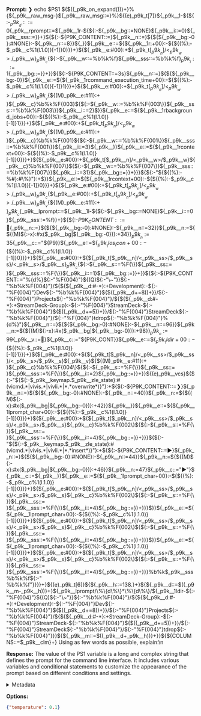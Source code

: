 **Prompt:**
❯ echo $PS1
${$((_p9k_on_expand()))+}%{${_p9k__raw_msg-}${_p9k__raw_msg::=}%}${(e)_p9k_t[7]}${_p9k__1-${${:-${_p9k__d::=0}${_p9k__rprompt::=${_p9k__1r-${${:-${_p9k__bg::=NONE}${_p9k__i::=0}${_p9k__sss::=}}+}${${:-${P9K_CONTENT::=}${_p9k__n::=}${${${_p9k__bg:-0}:#NONE}:-${_p9k__n::=8}}${_}}${_p9k__e::=${${_p9k__1r:+00}:-${${(%):-$_p9k__c%1(l.1.0)}[-1]}0}}}+}${${_p9k__e:#00}:+${_p9k_t[$_p9k__n]/<_p9k__w>/$_p9k__w}${_p9k__c}%b%k%f${${:-${_p9k__w::=%b%k%f}${_p9k__sss::=%b%k%f}${_p9k__i::=1}${_p9k__bg::=}}+}}${${:-${P9K_CONTENT::=3s}${_p9k__n::=}${${${_p9k__bg:-0}}${_p9k__e::=${${_p9k__1rcommand_execution_time+00}:-${${(%):-$_p9k__c%1(l.1.0)}[-1]}1}}}+}${${_p9k__e:#00}:+${_p9k_t[$_p9k__n]/<_p9k__w>/$_p9k__w}${_p9k__v}${${(M)_p9k__e:#11}:+ }${_p9k__c}%b%k%F{003\}${${:-${_p9k__w::=%b%k%F{003\}}${_p9k__sss::=%b%k%F{003\}}${_p9k__i::=2}$}}${_p9k__e::=${${_p9k__1rbackground_jobs+00}:-${${(%):-$_p9k__c%1(l.1.0)}[-1]}1}}}+}${${_p9k__e:#00}:+${_p9k_t[$_p9k__n]/<_p9k__w>/$_p9k__w}${_p9k__v}${${(M)_p9k__e:#11}:+ }${_p9k__c}%b%k%F{001\}${${:-${_p9k__w::=%b%k%F{001\}}${_p9k__sss::=%b%k%F{001\}}${_p9k__i::=3}${_p9k__}}${_p9k__e::=${${_p9k__1rcontext+00}:-${${(%):-$_p9k__c%1(l.1.0)}[-1]}0}}}+}${${_p9k__e:#00}:+${_p9k_t[$_p9k__n]/<_p9k__w>/$_p9k__w}${_p9k__c}%b%k%F{007\}${${:-${_p9k__w::=%b%k%F{007\}}${_p9k__sss::=%b%k%F{007\}}${_p9k__i::=31}${_p9k__bg::=}}+}}}${${:-"${${(%):-%#}:#\%}"}:+$}}${_p9k__e::=${${_p9k__1rcontext+00}:-${${(%):-$_p9k__c%1(l.1.0)}[-1]}0}}}+}${${_p9k__e:#00}:+${_p9k_t[$_p9k__n]/<_p9k__w>/$_p9k__w}${_p9k__c}%b%k%F{001\}${${:-${_p9k__w::=%b%k%F{001\}}${_p9k__sss::=%b%k%F{001\}}${_p9k__i::=31}${_p9k__bg::=}}+}}}${${:-${P9K_CONTENT::=21:46:2}}${_p9k__e::=${${_p9k__1rtime+00}:-${${(%):-$_p9k__c%1(l.1.0)}[-1]}1}}}+}${${_p9k__e:#00}:+${_p9k_t[$_p9k__n]/<_p9k__w>/$_p9k__w}${_p9k__v}${${(M)_p9k__e:#11}:+ }${_p9k__c}%b%k%F{006\}${${:-${_p9k__w::=%b%k%F{006\}}${_p9k__sss::=%b%k%F{006\}}${_p9k__i::=44}${_p9k__bg::=}}+}}$_p9k__sss%b%k%f}}${_p9k__lprompt::=${_p9k__1l-${${:-${_p9k__bg::=NONE}${_p9k__i::=0}${_p9k__sss::=%f}}+}${${:-${P9K_CONTENT::=}${_p9k__n::=}${${${_p9k__bg:-0}:#NONE}:-${_p9k__n::=32}}${_p9k__n:=${${(M)${:-x}:#x($_p9k__bg|${_p9k__bg:-0})}:+34}}${_p9k__n:=35}${_p9k__c::="${P9}}${_p9k__e::=${${_p9k__1los_icon+00}:-${${(%):-$_p9k__c%1(l.1.0)}[-1]}0}}}+}${${_p9k__e:#00}:+${${_p9k_t[$_p9k__n]/<_p9k__ss>/$_p9k__ss}/<_p9k__s>/$_p9k__s}${_p9k__c}%b%k%f${${:-${_p9k__s::=%F{\}}${_p9k__ss::= }${_p9k__sss::=%F{\}}${_p9k__i::=1}${_p9k__bg::=}}+}}${${:-${P9K_CONTENT::="%{d%}${:-"%F{004}"}${(Q)${:-"\~"}}${:-"%b%k%F{004}"}/${${${_p9k__d:#-*}:+Development}:-${:-"%F{004}"}Dev${:-"%b%k%F{004}"}${$((_p9k__d+=8))+}}/${:-"%F{004}"}Projects${:-"%b%k%F{004}"}/${${${_p9k__d:#-*}:+StreamDeck-Group}:-${:-"%F{004}"}StreamDeck-${:-"%b%k%F{004}"}${$((_p9k__d+=5))+}}/${:-"%F{004}"}StreamDeck${:-"%b%k%F{004}"}/${:-"%F{004}"}tdrop${:-"%b%k%F{004}"}%{d%}"}${_p9k__n::=}${${${_p9k__bg:-0}:#NONE}:-${_p9k__n::=96}}${_p9k__n:=${${(M)${:-x}:#x($_p9k__bg|${_p9k__bg:-0})}:+98}}${_p9k__n:=99}${_p9k__v::=}${_p9k__c::="${P9K_CONT}}${_p9k__e::=${${_p9k__1ldir+00}:-${${(%):-$_p9k__c%1(l.1.0)}[-1]}1}}}+}${${_p9k__e:#00}:+${${_p9k_t[$_p9k__n]/<_p9k__ss>/$_p9k__ss}/<_p9k__s>/$_p9k__s}${_p9k__v}${${(M)_p9k__e:#11}:+ }${_p9k__c}%b%k%F{004\}${${:-${_p9k__s::=%F{\}}${_p9k__ss::= }${_p9k__sss::=%F{\}}${_p9k__i::=2}${_p9k__bg::=}}+}}${(e)_p9k__vcs}${${:-"${${:-$_p9k__keymap.$_p9k__zle_state}:#(vicmd.*|vivis.*|vivli.*|*.*overwrite*)}"}:+${${:-${P9K_CONTENT::=❯}${_p9k__n::=}${${${_p9k__bg:-0}:#NONE}:-${_p9k__n::=40}}${_p9k__n:=${${(M)${:-x}:#x($_p9k__bg|${_p9k__bg:-0})}:+42}}${_p9k__}}${_p9k__e::=${${_p9k__1lprompt_char+00}:-${${(%):-$_p9k__c%1(l.1.0)}[-1]}0}}}+}${${_p9k__e:#00}:+${${_p9k_t[$_p9k__n]/<_p9k__ss>/$_p9k__ss}/<_p9k__s>/$_p9k__s}${_p9k__c}%b%k%F{002\}${${:-${_p9k__s::=%F{\}}${_p9k__ss::= }${_p9k__sss::=%F{\}}${_p9k__i::=4}${_p9k__bg::=}}+}}}${${:-"${${:-$_p9k__keymap.$_p9k__zle_state}:#(vicmd.*|vivis.*|vivli.*|*.*insert*)}"}:+${${:-${P9K_CONTENT::=▶}${_p9k__n::=}${${${_p9k__bg:-0}:#NONE}:-${_p9k__n::=44}}${_p9k__n:=${${(M)${:-x}:#x($_p9k__bg|${_p9k__bg:-0})}:+46}}${_p9k__n:=47}${_p9k__c::="▶"}${_p9k__c::=${_p9k__}}${_p9k__e::=${${_p9k__1lprompt_char+00}:-${${(%):-$_p9k__c%1(l.1.0)}[-1]}0}}}+}${${_p9k__e:#00}:+${${_p9k_t[$_p9k__n]/<_p9k__ss>/$_p9k__ss}/<_p9k__s>/$_p9k__s}${_p9k__c}%b%k%F{002\}${${:-${_p9k__s::=%F{\}}${_p9k__ss::= }${_p9k__sss::=%F{\}}${_p9k__i::=4}${_p9k__bg::=}}+}}}$}}${_p9k__e::=${${_p9k__1lprompt_char+00}:-${${(%):-$_p9k__c%1(l.1.0)}[-1]}0}}}+}${${_p9k__e:#00}:+${${_p9k_t[$_p9k__n]/<_p9k__ss>/$_p9k__ss}/<_p9k__s>/$_p9k__s}${_p9k__c}%b%k%F{002\}${${:-${_p9k__s::=%F{\}}${_p9k__ss::= }${_p9k__sss::=%F{\}}${_p9k__i::=4}${_p9k__bg::=}}+}}}$}}${_p9k__e::=${${_p9k__1lprompt_char+00}:-${${(%):-$_p9k__c%1(l.1.0)}[-1]}0}}}+}${${_p9k__e:#00}:+${${_p9k_t[$_p9k__n]/<_p9k__ss>/$_p9k__ss}/<_p9k__s>/$_p9k__s}${_p9k__c}%b%k%F{002\}${${:-${_p9k__s::=%F{\}}${_p9k__ss::= }${_p9k__sss::=%F{\}}${_p9k__i::=4}${_p9k__bg::=}}+}}}%b%k$_p9k__sss%b%k%f${:-" %b%k%f"}}}}+}${(e)_p9k_t[6]}${${_p9k__h::=138.}+}${${_p9k__d::=$((_p9k__m-_p9k__h))}+}${_p9k__lprompt/\%\{d\%\}*\%\{d\%\}/${_p9k__1ldir-${:-"%F{004}"}${(Q)${:-"\~"}}${:-"%b%k%F{004}"}/${${${_p9k__d:#-*}:+Development}:-${:-"%F{004}"}Dev${:-"%b%k%F{004}"}${$((_p9k__d+=8))+}}/${:-"%F{004}"}Projects${:-"%b%k%F{004}"}/${${${_p9k__d:#-*}:+StreamDeck-Group}:-${:-"%F{004}"}StreamDeck-${:-"%b%k%F{004}"}${$((_p9k__d+=5))+}}/${:-"%F{004}"}StreamDeck${:-"%b%k%F{004}"}/${:-"%F{004}"}tdrop${:-"%b%k%F{004}"}}}${${_p9k__m::=$((_p9k__d+_p9k__h))}+}}${${COLUMNS::=$_p9k__clm}+}
 Using as few words as possible, explain:\n

**Response:**
The value of the PS1 variable is a long and complex string that defines the prompt for the command line interface. It includes various variables and conditional statements to customize the appearance of the prompt based on different conditions and settings.

<details><summary>Metadata</summary>

- Duration: 2157 ms
- Datetime: 2023-09-12T20:47:24.021435
- Model: gpt-3.5-turbo-0613

</details>

**Options:**
```json
{"temperature": 0.1}
```

